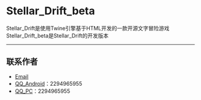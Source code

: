 # Stellar_Drift_beta
Stellar_Drift是使用Twine引擎基于HTML开发的一款开源文字冒险游戏
Stellar_Drift_beta是Stellar_Drift的开发版本
***
## 联系作者
- [Email](mailto:Albert.Kilonova@gmail.com)
- [QQ_Android](mqqwpa://im/chat?chat_type=wpa&uin=2294965955&version=1&src_type=web)：2294965955
- [QQ_PC](tencent://AddContact/?fromId=45&fromSubId=1&subcmd=all&uin=2294965955)：2294965955
